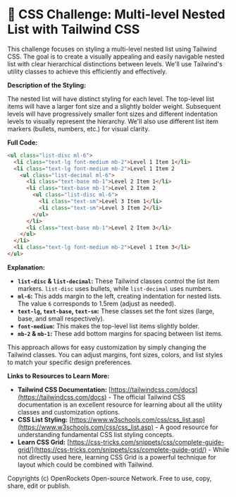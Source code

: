 # 🐞 CSS Challenge:  Multi-level Nested List with Tailwind CSS


This challenge focuses on styling a multi-level nested list using Tailwind CSS.  The goal is to create a visually appealing and easily navigable nested list with clear hierarchical distinctions between levels.  We'll use Tailwind's utility classes to achieve this efficiently and effectively.


**Description of the Styling:**

The nested list will have distinct styling for each level.  The top-level list items will have a larger font size and a slightly bolder weight.  Subsequent levels will have progressively smaller font sizes and different indentation levels to visually represent the hierarchy.  We'll also use different list item markers (bullets, numbers, etc.) for visual clarity.


**Full Code:**

```html
<ul class="list-disc ml-6">
  <li class="text-lg font-medium mb-2">Level 1 Item 1</li>
  <li class="text-lg font-medium mb-2">Level 1 Item 2
    <ul class="list-decimal ml-6">
      <li class="text-base mb-1">Level 2 Item 1</li>
      <li class="text-base mb-1">Level 2 Item 2
        <ul class="list-disc ml-6">
          <li class="text-sm">Level 3 Item 1</li>
          <li class="text-sm">Level 3 Item 2</li>
        </ul>
      </li>
      <li class="text-base mb-1">Level 2 Item 3</li>
    </ul>
  </li>
  <li class="text-lg font-medium mb-2">Level 1 Item 3</li>
</ul>

```


**Explanation:**

* **`list-disc` & `list-decimal`:** These Tailwind classes control the list item markers. `list-disc` uses bullets, while `list-decimal` uses numbers.
* **`ml-6`:** This adds margin to the left, creating indentation for nested lists.  The value `6` corresponds to 1.5rem (adjust as needed).
* **`text-lg`, `text-base`, `text-sm`:** These classes set the font sizes (large, base, and small respectively).
* **`font-medium`:** This makes the top-level list items slightly bolder.
* **`mb-2` & `mb-1`:** These add bottom margins for spacing between list items.

This approach allows for easy customization by simply changing the Tailwind classes.  You can adjust margins, font sizes, colors, and list styles to match your specific design preferences.


**Links to Resources to Learn More:**

* **Tailwind CSS Documentation:** [https://tailwindcss.com/docs](https://tailwindcss.com/docs) - The official Tailwind CSS documentation is an excellent resource for learning about all the utility classes and customization options.
* **CSS List Styling:** [https://www.w3schools.com/css/css_list.asp](https://www.w3schools.com/css/css_list.asp) - A good resource for understanding fundamental CSS list styling concepts.
* **Learn CSS Grid:** [https://css-tricks.com/snippets/css/complete-guide-grid/](https://css-tricks.com/snippets/css/complete-guide-grid/) - While not directly used here, learning CSS Grid is a powerful technique for layout which could be combined with Tailwind.


Copyrights (c) OpenRockets Open-source Network. Free to use, copy, share, edit or publish.

